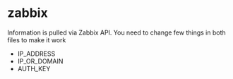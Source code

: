 # zabbix
Information is pulled via Zabbix API.
You need to change few things in both files to make it work
* IP_ADDRESS
* IP_OR_DOMAIN
* AUTH_KEY
